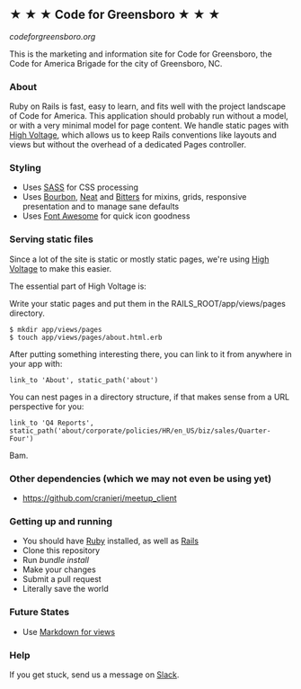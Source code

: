 ## ★ ★ ★ Code for Greensboro ★ ★ ★
_codeforgreensboro.org_

This is the marketing and information site for Code for Greensboro, the Code for America Brigade for the city of Greensboro, NC.

### About
Ruby on Rails is fast, easy to learn, and fits well with the project landscape of Code for America. This application should probably run without a model, or with a very minimal model for page content. We handle static pages with [High Voltage](https://github.com/thoughtbot/high_voltage), which allows us to keep Rails conventions like layouts and views but without the overhead of a dedicated Pages controller.

### Styling
- Uses [SASS](http://sass-lang.com) for CSS processing
- Uses [Bourbon](http://www.bourbon.io), [Neat](http://www.neat.io) and [Bitters](http://www.bitters.io) for mixins, grids, responsive presentation and to manage sane defaults
- Uses [Font Awesome](https://github.com/bokmann/font-awesome-rails) for quick icon goodness

### Serving static files
Since a lot of the site is static or mostly static pages, we're using [High Voltage](https://github.com/thoughtbot/high_voltage) to make this easier.

The essential part of High Voltage is:

Write your static pages and put them in the RAILS_ROOT/app/views/pages directory.

	$ mkdir app/views/pages
	$ touch app/views/pages/about.html.erb

After putting something interesting there, you can link to it from anywhere in your app with:

	link_to 'About', static_path('about')

You can nest pages in a directory structure, if that makes sense from a URL perspective for you:

	link_to 'Q4 Reports', static_path('about/corporate/policies/HR/en_US/biz/sales/Quarter-Four')

Bam.

### Other dependencies (which we may not even be using yet)
- https://github.com/cranieri/meetup_client

### Getting up and running
- You should have [Ruby](https://www.ruby-lang.org/en/) installed, as well as [Rails](http://rubyonrails.org/)
- Clone this repository
- Run _bundle install_
- Make your changes
- Submit a pull request
- Literally save the world

### Future States
- Use [Markdown for views](http://stackoverflow.com/questions/4163560/how-can-i-automatically-render-partials-using-markdown-in-rails-3/10131299#10131299)

### Help
If you get stuck, send us a message on [Slack](http://slack.codeforgreensboro.org). 
